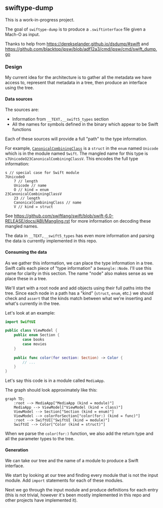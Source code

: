 ## swiftype-dump

This is a work-in-progress project.

The goal of `swiftype-dump` is to produce a `.swiftinterface` file given a Mach-O as input.

Thanks to help from https://derekselander.github.io/dsdump/#swift
and https://github.com/blacktop/ipsw/blob/adf12a3/cmd/ipsw/cmd/swift_dump.go

### Design

My current idea for the architecture is to gather all the metadata we have access to,
represent that metadata in a tree, then produce an interface using the tree.

#### Data sources

The sources are:

- Information from `__TEXT,__swift5_types` section
- All the names for symbols defined in the binary which appear to be Swift functions

Each of these sources will provide a full "path" to the type information.

For example,
[`CanonicalCombiningClass`](https://developer.apple.com/documentation/swift/unicode/canonicalcombiningclass)
is a `struct` in the `enum` named `Unicode` which is in the module named `Swift`.
The mangled name for this type is `s7UnicodeO23CanonicalCombiningClassV`.
This encodes the full type information:

```
s // special case for Swift module
7UnicodeO
    7 // length
    Unicode // name
    O // kind = enum
23CanonicalCombiningClassV
    23 // length
    CanonicalCombiningClass // name
    V // kind = struct
```

See https://github.com/swiftlang/swift/blob/swift-6.0-RELEASE/docs/ABI/Mangling.rst
for more information on decoding these mangled names.

The data in `__TEXT,__swift5_types` has even more information and parsing the data
is currently implemented in this repo.

#### Consuming the data

As we gather this information, we can place the type information in a tree.
Swift calls each piece of "type information" a `Demangle::Node`.
I'll use this name for clarity in this section.
The name "node" also makes sense as we place these in a tree.

We'll start with a root node and add objects using their full paths
into the tree. Since each node in a path has a "kind" (`struct`, `enum`, etc.)
we should check and `assert` that the kinds match between what we're inserting
and what's currently in the tree.

Let's look at an example:

```swift
import SwiftUI

public class ViewModel {
    public enum Section {
        case books
        case movies
    }
    
    public func color(for section: Section) -> Color {
        // ...
    }
}
```

Let's say this code is in a module called `MediaApp`.

The graph should look approximately like this:

```mermaid
graph TD;
    :root --> MediaApp["MediaApp (kind = module)"]
    MediaApp --> ViewModel["ViewModel (kind = class)"]
    ViewModel --> Section["Section (kind = enum)"]
    ViewModel --> colorForSection["color(for:) (kind = func)"]
    :root --> SwiftUI["SwiftUI (kind = module)"]
    SwiftUI --> Color["Color (kind = struct)"]
```

When we parse the `color(for:)` function, we also add the return type and all the parameter types to the tree.

#### Generation

We can take our tree and the name of a module to produce a Swift interface.

We start by looking at our tree and finding every module that is not the input module.
Add `import` statements for each of these modules.

Next we go through the input module and produce definitions for each entry
(this is not trivial, however it's been mostly implemented in this repo and other projects have implemented it).
